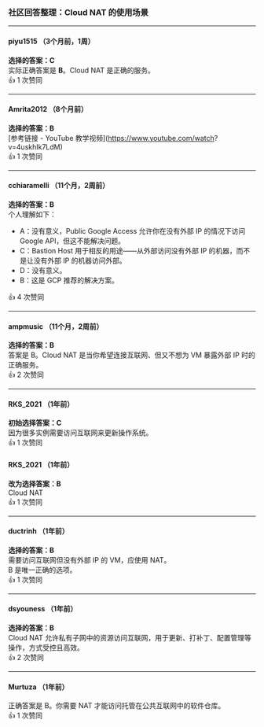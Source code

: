 ### 社区回答整理：Cloud NAT 的使用场景

---

#### piyu1515 （3个月前，1周）
**选择的答案：C**    
实际正确答案是 **B**。Cloud NAT 是正确的服务。  
👍 1 次赞同

---

#### Amrita2012 （8个月前）  
**选择的答案：B**  
[参考链接 - YouTube 教学视频](https://www.youtube.com/watch?      v=4uskhIk7LdM)  
👍 1 次赞同

---

#### cchiaramelli （11个月，2周前）  
**选择的答案：B**    
个人理解如下：

- A：没有意义，Public Google Access 允许你在没有外部 IP 的情况下访问 Google API，但这不能解决问题。
- C：Bastion Host 用于相反的用途——从外部访问没有外部 IP 的机器，而不是让没有外部 IP 的机器访问外部。
- D：没有意义。
- B：这是 GCP 推荐的解决方案。

👍 4 次赞同

---

#### ampmusic （11个月，2周前）  
**选择的答案：B**    
答案是 B。Cloud NAT 是当你希望连接互联网、但又不想为 VM 暴露外部 IP 时的正确服务。  
👍 2 次赞同

---

#### RKS_2021 （1年前）  
**初始选择答案：C**    
因为很多实例需要访问互联网来更新操作系统。  
👍 1 次赞同

#### RKS_2021 （1年前）  
**改为选择答案：B**    
Cloud NAT  
👍 1 次赞同

---

#### ductrinh （1年前）  
**选择的答案：B**    
需要访问互联网但没有外部 IP 的 VM，应使用 NAT。    
B 是唯一正确的选项。  
👍 1 次赞同

---

#### dsyouness （1年前）  
**选择的答案：B**    
Cloud NAT 允许私有子网中的资源访问互联网，用于更新、打补丁、配置管理等操作，方式受控且高效。  
👍 2 次赞同

---

#### Murtuza （1年前）    
正确答案是 B。你需要 NAT 才能访问托管在公共互联网中的软件仓库。  
👍 1 次赞同
